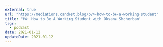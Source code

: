 ```yaml
---
external: true
url: "https://mediations.candost.blog/p/4-how-to-be-a-working-student"
title: "#4: How to Be A Working Student with Oksana Shcherban"
tags:
  - podcast
date: 2021-01-12
updateDate: 2021-01-12
---
```

